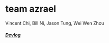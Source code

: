 # team azrael
Vincent Chi, Bill Ni, Jason Tung, Wei Wen Zhou

##### [Devlog](https://github.com/jason-tung/sd_p01/blob/master/devlog.txt)
